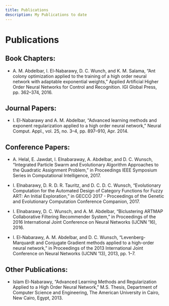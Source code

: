 ```yaml
---
title: Publications
description: My Publications to date
---
```


# Publications

## Book Chapters:

* A. M. Abdelbar, I. El-Nabarawy, D. C. Wunch, and K. M. Salama, “Ant colony
optimization applied to the training of a high order neural network with
adaptable exponential weights,” Applied Artificial Higher Order Neural
Networks for Control and Recognition. IGI Global Press, pp. 362–374, 2016.

## Journal Papers:

* I. El-Nabarawy and A. M. Abdelbar, “Advanced learning methods and exponent
regularization applied to a high order neural network,” Neural Comput. Appl.,
vol. 25, no. 3–4, pp. 897–910, Apr. 2014.

## Conference Papers:

* A. Helal, E. Jawdat, I. Elnabaraway, A. Abdelbar, and D. C. Wunsch, “Integrated
Particle Swarm and Evolutionary Algorithm Approaches to the Quadratic Assignment
Problem,” in Proceedings IEEE Symposium Series in Computational Intelligence, 2017.

* I. Elnabarawy, D. R. D. R. Tauritz, and D. C. D. C. Wunsch, “Evolutionary
Computation for the Automated Design of Category Functions for Fuzzy ART: An
Initial Exploration,” in GECCO 2017 - Proceedings of the Genetic and Evolutionary
Computation Conference Companion, 2017.

* I. Elnabarawy, D. C. Wunsch, and A. M. Abdelbar, “Biclustering ARTMAP
Collaborative Filtering Recommender System,” in Proceedings of the 2016
International Joint Conference on Neural Networks (IJCNN ’16), 2016.

* I. El-Nabarawy, A. M. Abdelbar, and D. C. Wunsch, “Levenberg-Marquardt and
Conjugate Gradient methods applied to a high-order neural network,” in
Proceedings of the 2013 International Joint Conference on Neural Networks
(IJCNN ’13), 2013, pp. 1–7.

## Other Publications:

* Islam El-Nabarawy, “Advanced Learning Methods and Regularization Applied
to a High Order Neural Network,” M.S. Thesis, Department of Computer Science
and Engineering, The American University in Cairo, New Cairo, Egypt, 2013.
